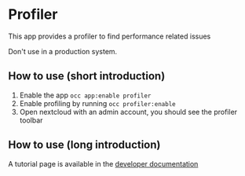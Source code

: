 # Profiler

This app provides a profiler to find performance related issues

Don't use in a production system.

## How to use (short introduction)

1. Enable the app `occ app:enable profiler`
2. Enable profiling by running `occ profiler:enable`
3. Open nextcloud with an admin account, you should see the profiler toolbar

## How to use (long introduction)

A tutorial page is available in the [developer documentation](https://docs.nextcloud.com/server/latest/developer_manual/digging_deeper/profiler.html)

